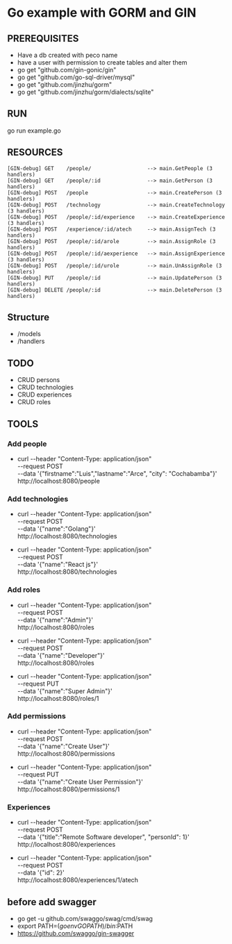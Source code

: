 # Go example with GORM and GIN

## PREREQUISITES
* Have a db created with peco name
* have a user with permission to create tables and alter them
* go get "github.com/gin-gonic/gin"
* go get "github.com/go-sql-driver/mysql" 
* go get "github.com/jinzhu/gorm"
* go get "github.com/jinzhu/gorm/dialects/sqlite"

## RUN
go run example.go

## RESOURCES
```
[GIN-debug] GET    /people/                  --> main.GetPeople (3 handlers)
[GIN-debug] GET    /people/:id               --> main.GetPerson (3 handlers)
[GIN-debug] POST   /people                   --> main.CreatePerson (3 handlers)
[GIN-debug] POST   /technology               --> main.CreateTechnology (3 handlers)
[GIN-debug] POST   /people/:id/experience    --> main.CreateExperience (3 handlers)
[GIN-debug] POST   /experience/:id/atech     --> main.AssignTech (3 handlers)
[GIN-debug] POST   /people/:id/arole         --> main.AssignRole (3 handlers)
[GIN-debug] POST   /people/:id/aexperience   --> main.AssignExperience (3 handlers)
[GIN-debug] POST   /people/:id/urole         --> main.UnAssignRole (3 handlers)
[GIN-debug] PUT    /people/:id               --> main.UpdatePerson (3 handlers)
[GIN-debug] DELETE /people/:id               --> main.DeletePerson (3 handlers)
```

## Structure
* /models
* /handlers

## TODO
* CRUD persons
* CRUD technologies
* CRUD experiences
* CRUD roles

## TOOLS
### Add people
* curl --header "Content-Type: application/json" \
  --request POST \
  --data '{"firstname":"Luis","lastname":"Arce", "city": "Cochabamba"}' \
  http://localhost:8080/people

### Add technologies
* curl --header "Content-Type: application/json" \
  --request POST \
  --data '{"name":"Golang"}' \
  http://localhost:8080/technologies

* curl --header "Content-Type: application/json" \
  --request POST \
  --data '{"name":"React js"}' \
  http://localhost:8080/technologies

### Add roles
* curl --header "Content-Type: application/json" \
  --request POST \
  --data '{"name":"Admin"}' \
  http://localhost:8080/roles

* curl --header "Content-Type: application/json" \
  --request POST \
  --data '{"name":"Developer"}' \
  http://localhost:8080/roles

* curl --header "Content-Type: application/json" \
  --request PUT \
  --data '{"name":"Super Admin"}' \
  http://localhost:8080/roles/1


### Add permissions
* curl --header "Content-Type: application/json" \
  --request POST \
  --data '{"name":"Create User"}' \
  http://localhost:8080/permissions

* curl --header "Content-Type: application/json" \
  --request PUT \
  --data '{"name":"Create User Permission"}' \
  http://localhost:8080/permissions/1


### Experiences
* curl --header "Content-Type: application/json" \
  --request POST \
  --data '{"title":"Remote Software developer", "personId": 1}' \
  http://localhost:8080/experiences

* curl --header "Content-Type: application/json" \
  --request POST \
  --data '{"id": 2}' \
  http://localhost:8080/experiences/1/atech




## before add swagger
- go get -u github.com/swaggo/swag/cmd/swag
- export PATH=$(go env GOPATH)/bin:$PATH
- https://github.com/swaggo/gin-swagger
